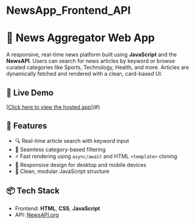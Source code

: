 # NewsApp_Frontend_API
# 📰 News Aggregator Web App

A responsive, real-time news platform built using **JavaScript** and the **NewsAPI**. Users can search for news articles by keyword or browse curated categories like Sports, Technology, Health, and more. Articles are dynamically fetched and rendered with a clean, card-based UI.

## 🔗 Live Demo

[[Click here to view the hosted app](https://aanchal-baheti.github.io/NewsApp_Frontend_API/)](#) 

## 🚀 Features

- 🔍 Real-time article search with keyword input
- 📂 Seamless category-based filtering
- ⚡ Fast rendering using `async/await` and HTML `<template>` cloning
- 📱 Responsive design for desktop and mobile devices
- 🧠 Clean, modular JavaScript structure

## 📦 Tech Stack

- Frontend: **HTML**, **CSS**, **JavaScript**
- API: [NewsAPI.org](https://newsapi.org/)
